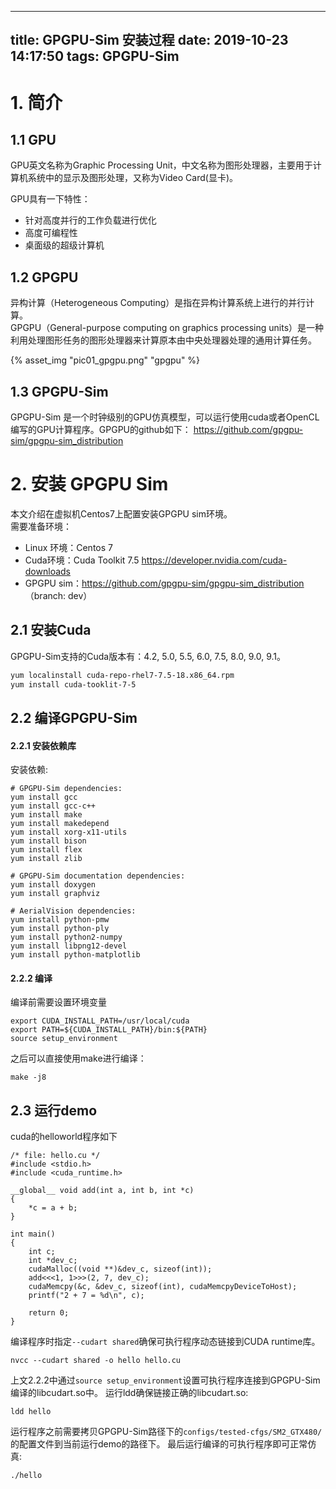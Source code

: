 
---
title: GPGPU-Sim 安装过程
date: 2019-10-23 14:17:50
tags: GPGPU-Sim
---

# 1. 简介
## 1.1 GPU
GPU英文名称为Graphic Processing Unit，中文名称为图形处理器，主要用于计算机系统中的显示及图形处理，又称为Video Card(显卡)。

GPU具有一下特性：
- 针对高度并行的工作负载进行优化
- 高度可编程性
- 桌面级的超级计算机

## 1.2 GPGPU
异构计算（Heterogeneous Computing）是指在异构计算系统上进行的并行计算。  
GPGPU（General-purpose computing on graphics processing units）是一种利用处理图形任务的图形处理器来计算原本由中央处理器处理的通用计算任务。

{% asset_img "pic01_gpgpu.png" "gpgpu" %}

## 1.3 GPGPU-Sim
GPGPU-Sim 是一个时钟级别的GPU仿真模型，可以运行使用cuda或者OpenCL编写的GPU计算程序。GPGPU的github如下：
https://github.com/gpgpu-sim/gpgpu-sim_distribution

# 2. 安装 GPGPU Sim
本文介绍在虚拟机Centos7上配置安装GPGPU sim环境。  
需要准备环境：
- Linux 环境：Centos 7
- Cuda环境：Cuda Toolkit 7.5 https://developer.nvidia.com/cuda-downloads
- GPGPU sim：https://github.com/gpgpu-sim/gpgpu-sim_distribution （branch: dev）

## 2.1 安装Cuda
GPGPU-Sim支持的Cuda版本有：4.2, 5.0, 5.5, 6.0, 7.5, 8.0, 9.0, 9.1。
``` bash
yum localinstall cuda-repo-rhel7-7.5-18.x86_64.rpm
yum install cuda-tooklit-7-5
```
## 2.2 编译GPGPU-Sim
#### 2.2.1 安装依赖库
安装依赖:
```
# GPGPU-Sim dependencies:
yum install gcc
yum install gcc-c++
yum install make
yum install makedepend
yum install xorg-x11-utils
yum install bison
yum install flex
yum install zlib

# GPGPU-Sim documentation dependencies:
yum install doxygen
yum install graphviz

# AerialVision dependencies:
yum install python-pmw
yum install python-ply
yum install python2-numpy
yum install libpng12-devel
yum install python-matplotlib
```
#### 2.2.2 编译
编译前需要设置环境变量
```
export CUDA_INSTALL_PATH=/usr/local/cuda
export PATH=${CUDA_INSTALL_PATH}/bin:${PATH}
source setup_environment
```
之后可以直接使用make进行编译：
```
make -j8
```
## 2.3 运行demo
cuda的helloworld程序如下
```
/* file: hello.cu */
#include <stdio.h>
#include <cuda_runtime.h>

__global__ void add(int a, int b, int *c)
{
    *c = a + b;
}

int main()
{
    int c;
    int *dev_c;
    cudaMalloc((void **)&dev_c, sizeof(int));
    add<<<1, 1>>>(2, 7, dev_c);
    cudaMemcpy(&c, &dev_c, sizeof(int), cudaMemcpyDeviceToHost);
    printf("2 + 7 = %d\n", c);

    return 0;
}
```
编译程序时指定`--cudart shared`确保可执行程序动态链接到CUDA runtime库。
```
nvcc --cudart shared -o hello hello.cu
```
上文2.2.2中通过`source setup_environment`设置可执行程序连接到GPGPU-Sim编译的libcudart.so中。
运行ldd确保链接正确的libcudart.so:
```
ldd hello
```
运行程序之前需要拷贝GPGPU-Sim路径下的`configs/tested-cfgs/SM2_GTX480/`的配置文件到当前运行demo的路径下。
最后运行编译的可执行程序即可正常仿真:
```
./hello
```
